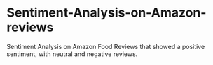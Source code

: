 # Sentiment-Analysis-on-Amazon-reviews
Sentiment Analysis on Amazon Food Reviews that showed a positive sentiment, with neutral and negative reviews.

